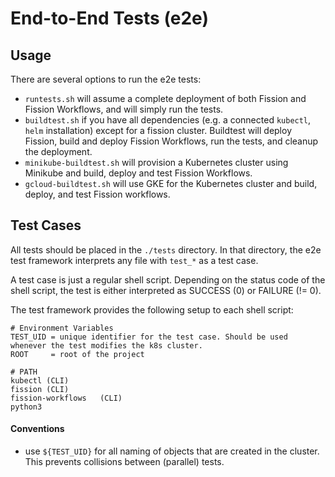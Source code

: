 # End-to-End Tests (e2e)

## Usage
There are several options to run the e2e tests:

- `runtests.sh` will assume a complete deployment of both Fission and Fission Workflows, and will simply run the tests.
- `buildtest.sh` if you have all dependencies (e.g. a connected `kubectl`, `helm` installation) except for a fission cluster.
Buildtest will deploy Fission, build and deploy Fission Workflows, run the tests, and cleanup the deployment.
- `minikube-buildtest.sh` will provision a Kubernetes cluster using Minikube and build, deploy and test Fission Workflows.
- `gcloud-buildtest.sh` will use GKE for the Kubernetes cluster and build, deploy, and test Fission workflows.

## Test Cases
All tests should be placed in the `./tests` directory.
In that directory, the e2e test framework interprets any file with `test_*` as a test case.

A test case is just a regular shell script. 
Depending on the status code of the shell script, the test is either interpreted as SUCCESS (0) or FAILURE (!= 0).

The test framework provides the following setup to each shell script:
```
# Environment Variables
TEST_UID = unique identifier for the test case. Should be used whenever the test modifies the k8s cluster.
ROOT     = root of the project

# PATH
kubectl (CLI)
fission (CLI)
fission-workflows   (CLI)
python3
``` 

#### Conventions
- use `${TEST_UID}` for all naming of objects that are created in the cluster. This prevents collisions between (parallel) tests.
